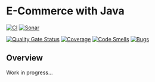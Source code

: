 # E-Commerce with Java

[![CI](https://github.com/JoaoCipriano/springboot-study/actions/workflows/ci.yaml/badge.svg)](https://github.com/JoaoCipriano/springboot-study/actions/workflows/ci.yaml)
[![Sonar](https://github.com/JoaoCipriano/springboot-study/actions/workflows/sonar.yaml/badge.svg)](https://github.com/JoaoCipriano/springboot-study/actions/workflows/sonar.yaml)

[![Quality Gate Status](https://sonarcloud.io/api/project_badges/measure?project=JoaoCipriano_springboot-study&metric=alert_status)](https://sonarcloud.io/summary/new_code?id=JoaoCipriano_springboot-study)
[![Coverage](https://sonarcloud.io/api/project_badges/measure?project=JoaoCipriano_springboot-study&metric=coverage)](https://sonarcloud.io/summary/new_code?id=JoaoCipriano_springboot-study)
[![Code Smells](https://sonarcloud.io/api/project_badges/measure?project=JoaoCipriano_springboot-study&metric=code_smells)](https://sonarcloud.io/summary/new_code?id=JoaoCipriano_springboot-study)
[![Bugs](https://sonarcloud.io/api/project_badges/measure?project=JoaoCipriano_springboot-study&metric=bugs)](https://sonarcloud.io/summary/new_code?id=JoaoCipriano_springboot-study)

## Overview
<p>Work in progress...</p>